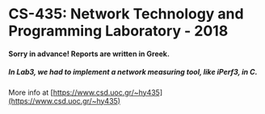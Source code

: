 # CS-435: Network Technology and Programming Laboratory - 2018
#### Sorry in advance! Reports are written in Greek.
##### In Lab3, we had to implement a network measuring tool, like iPerf3, in C.
More info at [https://www.csd.uoc.gr/~hy435](https://www.csd.uoc.gr/~hy435)
